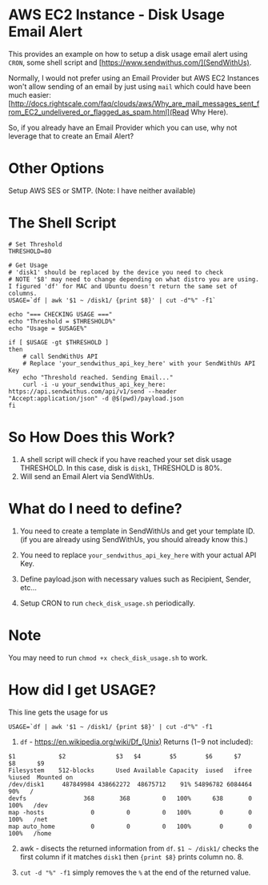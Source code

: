 # AWS EC2 Instance - Disk Usage Email Alert 
This provides an example on how to setup a disk usage email alert using `CRON`, some shell script and [https://www.sendwithus.com/](SendWithUs).

Normally, I would not prefer using an Email Provider but AWS EC2 Instances won't allow sending of an email by just using `mail` which could have been much easier: [http://docs.rightscale.com/faq/clouds/aws/Why_are_mail_messages_sent_from_EC2_undelivered_or_flagged_as_spam.html](Read Why Here).

So, if you already have an Email Provider which you can use, why not leverage that to create an Email Alert?

# Other Options
Setup AWS SES or SMTP. (Note: I have neither available)

# The Shell Script
```
# Set Threshold
THRESHOLD=80

# Get Usage
# 'disk1' should be replaced by the device you need to check
# NOTE '$8' may need to change depending on what distro you are using. I figured 'df' for MAC and Ubuntu doesn't return the same set of columns.
USAGE=`df | awk '$1 ~ /disk1/ {print $8}' | cut -d"%" -f1`
 
echo "=== CHECKING USAGE ==="
echo "Threshold = $THRESHOLD%"
echo "Usage = $USAGE%"
 
if [ $USAGE -gt $THRESHOLD ]
then
    # call SendWithUs API
    # Replace 'your_sendwithus_api_key_here' with your SendWithUs API Key
    echo "Threshold reached. Sending Email..."
    curl -i -u your_sendwithus_api_key_here: https://api.sendwithus.com/api/v1/send --header "Accept:application/json" -d @$(pwd)/payload.json
fi
```

# So How Does this Work?

1. A shell script will check if you have reached your set disk usage THRESHOLD. In this case, disk is `disk1`, THRESHOLD is 80%.
2. Will send an Email Alert via SendWithUs.

# What do I need to define?
1. You need to create a template in SendWithUs and get your template ID. (if you are already using SendWithUs, you should already know this.)

2. You need to replace `your_sendwithus_api_key_here` with your actual API Key.

3. Define payload.json with necessary values such as Recipient, Sender, etc...

4. Setup CRON to run `check_disk_usage.sh` periodically.

# Note
You may need to run `chmod +x check_disk_usage.sh` to work.

# How did I get USAGE?
This line gets the usage for us
```
USAGE=`df | awk '$1 ~ /disk1/ {print $8}' | cut -d"%" -f1
```

1. `df` - https://en.wikipedia.org/wiki/Df_(Unix)
Returns ($1-$9 not included):

```
$1            $2              $3   $4        $5        $6      $7    $8      $9
Filesystem    512-blocks      Used Available Capacity  iused   ifree %iused  Mounted on
/dev/disk1     487849984 438662272  48675712    91% 54896782 6084464   90%   /
devfs                368       368         0   100%      638       0  100%   /dev
map -hosts             0         0         0   100%        0       0  100%   /net
map auto_home          0         0         0   100%        0       0  100%   /home
```

2. awk - disects the returned information from `df`. `$1 ~ /disk1/` checks the first column if it matches `disk1` then `{print $8}` prints column no. 8.

3. `cut -d "%" -f1` simply removes the `%` at the end of the returned value.
